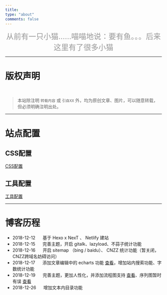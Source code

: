 ```yaml
---
title: 
type: "about"
comments: false
---
```


<center><font size="5" color="#999" >
<i class="fa fa-quote-left fa-3x fa-pull-left"></i>从前有一只小猫……喵喵地说：要有鱼。。。后来这里有了很多小猫
</font></center>

---

# 版权声明

<br/>

> 本站除注明 `转载内容` 或 `引自XX` 外，均为原创文章、图片，可以随意转载，但必须明确注明出处。

---

# 站点配置

## CSS配置
[CSS配置](/2018/12/10/站点CSS配置/)

## 工具配置
[工具配置](/2018/12/10/站点工具配置/)

---

# 博客历程
- 2018-12-12 &nbsp;&nbsp;&nbsp;&nbsp; 基于 Hexo x NexT 、 Netlify 建站
- 2018-12-15 &nbsp;&nbsp;&nbsp;&nbsp; 完善主题，开启 gitalk、lazyload、不蒜子统计功能
- 2018-12-16 &nbsp;&nbsp;&nbsp;&nbsp; 开启 sitemap （bing / baidu）、 CNZZ 统计功能（暂关闭，CNZZ跨域名妨碍访问）
- 2018-12-17 &nbsp;&nbsp;&nbsp;&nbsp; 添加文章编辑中的 echarts 功能 [查看](/2018/12/10/站点工具配置/#echarts-示例效果)，增加站内搜索功能、字数统计功能
- 2018-12-19 &nbsp;&nbsp;&nbsp;&nbsp; 完善主题，更加人性化，并添加流程图支持 [查看](/2018/12/10/站点工具配置/#流程图-示例效果)、序列图暂时有误 [查看](/2018/12/10/站点工具配置/#序列图-示例效果)
- 2018-12-26 &nbsp;&nbsp;&nbsp;&nbsp; 增加文本内目录功能